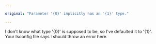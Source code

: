 ```yaml
---

original: "Parameter '{0}' implicitly has an '{1}' type."

---
```


I don't know what type '{0}' is supposed to be, so I've defaulted it to '{1}'. Your tsconfig file says I should throw an error here.